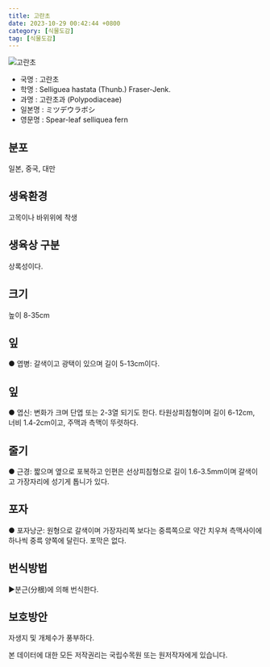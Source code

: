 ```yaml
---
title: 고란초
date: 2023-10-29 00:42:44 +0800
category: [식물도감]
tag: [식물도감]
---
```




![고란초](/fileUpload/plants/basic/Polypodiaceae/Crypsinus/4369/1_th2.JPG)
- 국명 : 고란초
- 학명 : Selliguea hastata (Thunb.) Fraser-Jenk.
- 과명 : 고란초과 (Polypodiaceae)
- 일본명 : ミツデウラボシ
- 영문명 : Spear-leaf selliquea fern


## 분포
일본, 중국, 대만
## 생육환경
고목이나 바위위에 착생
## 생육상 구분
상록성이다. 
## 크기
높이 8-35cm
## 잎
● 엽병: 갈색이고 광택이 있으며 길이 5-13cm이다. 
## 잎
● 엽신: 변화가 크며 단엽 또는 2-3열 되기도 한다. 타원상피침형이며 길이 6-12cm, 너비 1.4-2cm이고, 주맥과 측맥이 뚜렷하다. 
## 줄기
● 근경: 짧으며 옆으로 포복하고 인편은 선상피침형으로 길이 1.6-3.5mm이며 갈색이고 가장자리에 성기게 톱니가 있다. 
## 포자
● 포자낭군: 원형으로 갈색이며 가장자리쪽 보다는 중륵쪽으로 약간 치우쳐 측맥사이에 하나씩 중륵 양쪽에 달린다. 포막은 없다. 
## 번식방법
▶분근(分根)에 의해 번식한다.
## 보호방안
자생지 및 개체수가 풍부하다.






본 데이터에 대한 모든 저작권리는 국립수목원 또는 원저작자에게 있습니다.
